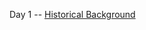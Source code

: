 
Day 1 -- [Historical Background](https://international-entrepreneurship.teachable.com/courses/international-entrepreneurships/lectures/3276058)